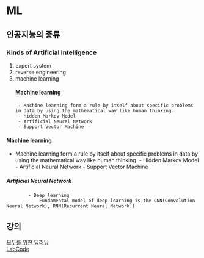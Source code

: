# ML

## 인공지능의 종류 


### Kinds of Artificial Intelligence 
1. expert system 
2. reverse engineering
3. machine learning 
	####	Machine learning 
		- Machine learning form a rule by itself about specific problems in data by using the mathematical way like human thinking.
		- Hidden Markov Model
		- Artificial Neural Network
		- Support Vector Machine


####	Machine learning 
- Machine learning form a rule by itself about specific problems in data by using the mathematical way like human thinking.
		- Hidden Markov Model
		- Artificial Neural Network
		- Support Vector Machine


#####		Artificial Neural Network 
			- Deep learning 
				Fundamental model of deep learning is the CNN(Convolution Neural Network), RNN(Recurrent Neural Network.)

## 강의 

[모두를 위한 딥러닝](https://www.youtube.com/channel/UCML9R2ol-l0Ab9OXoNnr7Lw)
<br>
[LabCode](https://github.com/hunkim/DeepLearningZeroToAll/)
<br> 
